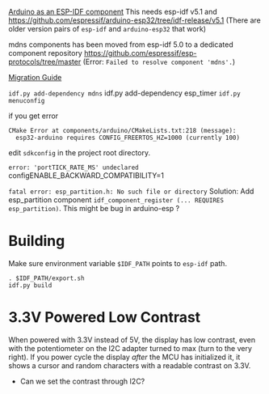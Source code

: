 
[Arduino as an ESP-IDF component](https://espressif-docs.readthedocs-hosted.com/projects/arduino-esp32/en/latest/esp-idf_component.html)
This needs esp-idf v5.1 and https://github.com/espressif/arduino-esp32/tree/idf-release/v5.1
(There are older version pairs of `esp-idf` and `arduino-esp32` that work)

mdns components has been moved from esp-idf 5.0 to a dedicated component repository https://github.com/espressif/esp-protocols/tree/master
(Error: `Failed to resolve component 'mdns'.`)

[Migration Guide](https://docs.espressif.com/projects/esp-idf/en/latest/esp32/migration-guides/release-5.x/5.0/removed-components.html)

`idf.py add-dependency mdns`
idf.py add-dependency esp_timer
`idf.py menuconfig`

if you get error
```
CMake Error at components/arduino/CMakeLists.txt:218 (message):
  esp32-arduino requires CONFIG_FREERTOS_HZ=1000 (currently 100)
```
edit `sdkconfig` in the project root directory.


`error: 'portTICK_RATE_MS' undeclared`
configENABLE_BACKWARD_COMPATIBILITY=1

`fatal error: esp_partition.h: No such file or directory`
Solution: Add esp_partition component `idf_component_register (... REQUIRES esp_partition)`. This might be bug in arduino-esp ?


# Building

Make sure environment variable `$IDF_PATH` points to `esp-idf` path.

```
. $IDF_PATH/export.sh
idf.py build
```


# 3.3V Powered Low Contrast
When powered with 3.3V instead of 5V, the display has low contrast, even with the potentiometer on the I2C adapter
turned to max (turn to the very right). If you power cycle the display *after* the MCU has initialized it,
it shows a cursor and random characters with a readable contrast on 3.3V.
* Can we set the contrast through I2C?